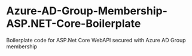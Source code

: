 # Azure-AD-Group-Membership-ASP.NET-Core-Boilerplate
Boilerplate code for ASP.Net Core WebAPI secured with Azure AD Group membership

